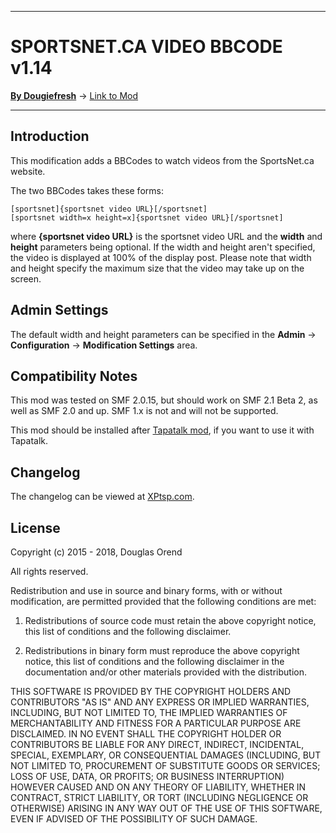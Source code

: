 --------

# SPORTSNET.CA VIDEO BBCODE v1.14

[**By Dougiefresh**](http://www.simplemachines.org/community/index.php?action=profile;u=253913) -> [Link to Mod](http://custom.simplemachines.org/mods/index.php?mod=4058)

--------

## Introduction
This modification adds a BBCodes to watch videos from the SportsNet.ca website.

The two BBCodes takes these forms:
    
    [sportsnet]{sportsnet video URL}[/sportsnet]
    [sportsnet width=x height=x]{sportsnet video URL}[/sportsnet]
    
where **{sportsnet video URL}** is the sportsnet video URL and the **width** and **height** parameters being optional.  If the width and height aren't specified, the video is displayed at 100% of the display post.  Please note that width and height specify the maximum size that the video may take up on the screen.

## Admin Settings
The default width and height parameters can be specified in the **Admin** -> **Configuration** -> **Modification Settings** area.

## Compatibility Notes
This mod was tested on SMF 2.0.15, but should work on SMF 2.1 Beta 2, as well as SMF 2.0 and up.  SMF 1.x is not and will not be supported.

This mod should be installed after [Tapatalk mod](https://www.tapatalk.com/download_SimpleMachines.php), if you want to use it with Tapatalk.

## Changelog
The changelog can be viewed at [XPtsp.com](http://www.xptsp.com/board/free-modifications/sportsnet-video-bbcode/?tab=1).

## License
Copyright (c) 2015 - 2018, Douglas Orend

All rights reserved.

Redistribution and use in source and binary forms, with or without modification, are permitted provided that the following conditions are met:

1. Redistributions of source code must retain the above copyright notice, this list of conditions and the following disclaimer.

2. Redistributions in binary form must reproduce the above copyright notice, this list of conditions and the following disclaimer in the documentation and/or other materials provided with the distribution.

THIS SOFTWARE IS PROVIDED BY THE COPYRIGHT HOLDERS AND CONTRIBUTORS "AS IS" AND ANY EXPRESS OR IMPLIED WARRANTIES, INCLUDING, BUT NOT LIMITED TO, THE IMPLIED WARRANTIES OF MERCHANTABILITY AND FITNESS FOR A PARTICULAR PURPOSE ARE DISCLAIMED. IN NO EVENT SHALL THE COPYRIGHT HOLDER OR CONTRIBUTORS BE LIABLE FOR ANY DIRECT, INDIRECT, INCIDENTAL, SPECIAL, EXEMPLARY, OR CONSEQUENTIAL DAMAGES (INCLUDING, BUT NOT LIMITED TO, PROCUREMENT OF SUBSTITUTE GOODS OR SERVICES; LOSS OF USE, DATA, OR PROFITS; OR BUSINESS INTERRUPTION) HOWEVER CAUSED AND ON ANY THEORY OF LIABILITY, WHETHER IN CONTRACT, STRICT LIABILITY, OR TORT (INCLUDING NEGLIGENCE OR OTHERWISE) ARISING IN ANY WAY OUT OF THE USE OF THIS SOFTWARE, EVEN IF ADVISED OF THE POSSIBILITY OF SUCH DAMAGE.
